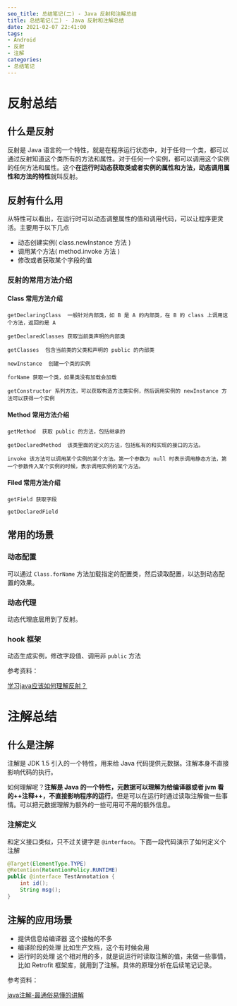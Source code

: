```yaml
---
seo_title: 总结笔记(二) - Java 反射和注解总结
title: 总结笔记(二) - Java 反射和注解总结
date: 2021-02-07 22:41:00
tags:
- Android
- 反射
- 注解
categories: 
- 总结笔记
---
```


# 反射总结

## 什么是反射

反射是 Java 语言的一个特性，就是在程序运行状态中，对于任何一个类，都可以通过反射知道这个类所有的方法和属性。对于任何一个实例，都可以调用这个实例的任何方法和属性。这个**在运行时动态获取类或者实例的属性和方法，动态调用属性和方法的特性**就叫反射。

## 反射有什么用

从特性可以看出，在运行时可以动态调整属性的值和调用代码，可以让程序更灵活。主要用于以下几点

- 动态创建实例( class.newInstance 方法 )
- 调用某个方法( method.invoke 方法 )
- 修改或者获取某个字段的值

### 反射的常用方法介绍

#### Class 常用方法介绍

```
getDeclaringClass  一般针对内部类，如 B 是 A 的内部类，在 B 的 class 上调用这个方法，返回的是 A 

getDeclaredClasses 获取当前类声明的内部类

getClasses  包含当前类的父类和声明的 public 的内部类

newInstance  创建一个类的实例

forName 获取一个类，如果类没有加载会加载

getConstructor 系列方法，可以获取构造方法类实例，然后调用实例的 newInstance 方法可以获得一个实例
```
#### Method 常用方法介绍

```
getMethod  获取 public 的方法，包括继承的

getDeclaredMethod  该类里面的定义的方法，包括私有的和实现的接口的方法。

invoke 该方法可以调用某个实例的某个方法。第一个参数为 null 时表示调用静态方法，第一个参数传入某个实例的时候，表示调用实例的某个方法。
```
#### Filed 常用方法介绍

```
getField 获取字段

getDeclaredField 
```

## 常用的场景

### 动态配置

可以通过 `Class.forName` 方法加载指定的配置类，然后读取配置，以达到动态配置的效果。

### 动态代理

动态代理底层用到了反射。

### hook 框架

动态生成实例，修改字段值、调用非 `public` 方法

参考资料：

[学习java应该如何理解反射？](https://www.zhihu.com/question/24304289)

# 注解总结

## 什么是注解

注解是 JDK 1.5 引入的一个特性，用来给 Java 代码提供元数据。注解本身不直接影响代码的执行。

如何理解呢？**注解是 Java 的一个特性，元数据可以理解为给编译器或者 jvm 看的++注释++，不直接影响程序的运行**。但是可以在运行时通过读取注解做一些事情。可以把元数据理解为额外的一些可用可不用的额外信息。

### 注解定义

和定义接口类似，只不过关键字是 `@interface`。下面一段代码演示了如何定义个注解

```java
@Target(ElementType.TYPE)
@Retention(RetentionPolicy.RUNTIME)
public @interface TestAnnotation {
    int id();
    String msg();
}
```

## 注解的应用场景

- 提供信息给编译器  这个接触的不多
- 编译阶段的处理    比如生产文档，这个有时候会用
- 运行时的处理   这个相对用的多，就是说运行时读取注解的值，来做一些事情，比如 Retrofit  框架库，就用到了注解。具体的原理分析在后续笔记记录。

参考资料：

[java注解-最通俗易懂的讲解](https://zhuanlan.zhihu.com/p/37701743)
